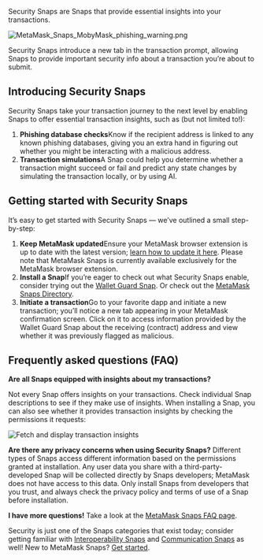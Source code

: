 Security Snaps are Snaps that provide essential insights into your transactions.


![MetaMask_Snaps_MobyMask_phishing_warning.png](https://support.metamask.io/hc/article_attachments/18407861900315)


Security Snaps introduce a new tab in the transaction prompt, allowing Snaps to provide important security info about a transaction you’re about to submit.


Introducing Security Snaps
--------------------------


Security Snaps take your transaction journey to the next level by enabling Snaps to offer essential transaction insights, such as (but not limited to!):


1. **Phishing database checks**Know if the recipient address is linked to any known phishing databases, giving you an extra hand in figuring out whether you might be interacting with a malicious address.
2. **Transaction simulations**A Snap could help you determine whether a transaction might succeed or fail and predict any state changes by simulating the transaction locally, or by using AI.


Getting started with Security Snaps
-----------------------------------


It’s easy to get started with Security Snaps — we’ve outlined a small step-by-step:


1. **Keep MetaMask updated**Ensure your MetaMask browser extension is up to date with the latest version; [learn how to update it here](https://support.metamask.io/hc/en-us/articles/360060268452-How-to-update-the-version-of-MetaMask). Please note that MetaMask Snaps is currently available exclusively for the MetaMask browser extension.
2. **Install a Snap**If you’re eager to check out what Security Snaps enable, consider trying out the [Wallet Guard Snap](https://snaps.metamask.io/snap/npm/wallet-guard-snap?utm_source=metamaskSupport&utm_medium=knowledge-base&utm_campaign=2023_Sep_snaps-launch_content_txinsights). Or check out the [MetaMask Snaps Directory](https://snaps.metamask.io/).
3. **Initiate a transaction**Go to your favorite dapp and initiate a new transaction; you’ll notice a new tab appearing in your MetaMask confirmation screen. Click on it to access information provided by the Wallet Guard Snap about the receiving (contract) address and view whether it was previously flagged as malicious.


Frequently asked questions (FAQ)
--------------------------------




**Are all Snaps equipped with insights about my transactions?**

Not every Snap offers insights on your transactions. Check individual Snap descriptions to see if they make use of insights. When installing a Snap, you can also see whether it provides transaction insights by checking the permissions it requests:


![Fetch and display transaction insights](https://support.metamask.io/hc/article_attachments/18407861902875)





**Are there any privacy concerns when using Security Snaps?**
Different types of Snaps access different information based on the permissions granted at installation. Any user data you share with a third-party-developed Snap will be collected directly by Snaps developers; MetaMask does not have access to this data. Only install Snaps from developers that you trust, and always check the privacy policy and terms of use of a Snap before installation.


**I have more questions!**
Take a look at the [MetaMask Snaps FAQ page](https://support.metamask.io/hc/en-us/articles/18245938714395).


Security is just one of the Snaps categories that exist today; consider getting familiar with [Interoperability Snaps](https://support.metamask.io/hc/en-us/articles/18376977618843) and [Communication Snaps](https://support.metamask.io/hc/en-us/articles/18376956006171) as well! New to MetaMask Snaps? [Get started](https://support.metamask.io/hc/en-us/articles/18377120661019).

